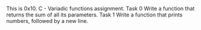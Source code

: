 This is 0x10. C - Variadic functions assignment.
Task 0 Write a function that returns the sum of all its parameters.
Task 1 Write a function that prints numbers, followed by a new line.
